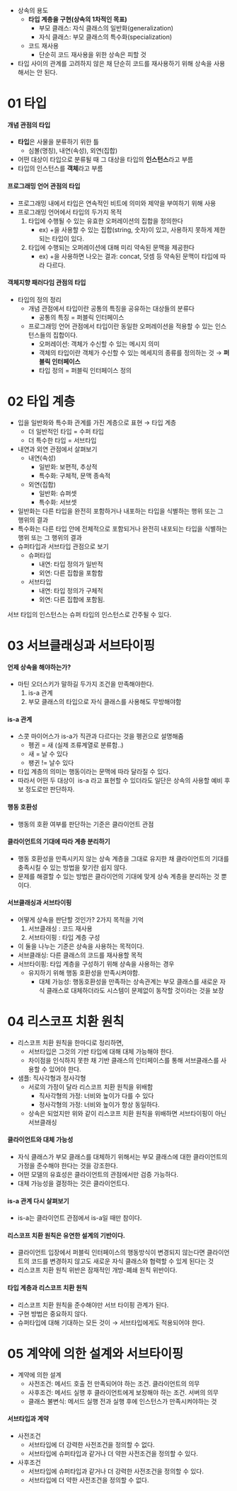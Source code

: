 - 상속의 용도
    - **타입 계층을 구현(상속의 1차적인 목표)**
        - 부모 클래스: 자식 클래스의 일반화(generalization)
        - 자식 클래스: 부모 클래스의 특수화(specialization)
    - 코드 재사용  
        - 단순히 코드 재사용을 위한 상속은 피할 것
- 타입 사이의 관계를 고려하지 않은 채 단순히 코드를 재사용하기 위해 상속을 사용해서는 안 된다.

# 01 타입

#### 개념 관점의 타입

- **타입**은 사물을 분류하기 위한 틀
    - 심볼(명칭), 내연(속성), 외연(집합)
- 어떤 대상이 타입으로 분류될 때 그 대상을 타입의 **인스턴스**라고 부름
- 타입의 인스턴스를 **객체**라고 부름

#### 프로그래밍 언어 관점의 타입

- 프로그래밍 내에서 타입은 연속적인 비트에 의미와 제약을 부여하기 위해 사용
- 프로그래밍 언어에서 타입의 두가지 목적
    1. 타입에 수행될 수 있는 유효한 오퍼레이션의 집합을 정의한다
        - ex) +을 사용할 수 있는 집합(string, 숫자)이 있고, 사용하지 못하게 제한되는 타입이 있다.
    2. 타입에 수행되는 오퍼레이션에 대해 미리 약속된 문맥을 제공한다
        - ex) +을 사용하면 나오는 결과: concat, 덧셈 등 약속된 문맥이 타입에 따라 다르다.

#### 객체지향 패러다임 관점의 타입

- 타입의 정의 정리
    - 개념 관점에서 타입이란 공통의 특징을 공유하는 대상들의 분류다
        - 공통의 특징 = 퍼블릭 인터페이스
    - 프로그래밍 언어 관점에서 타입이란 동일한 오퍼레이션을 적용할 수 있는 인스턴스들의 집합이다.
        - 오퍼레이션: 객체가 수신할 수 있는 메시지 의미
        - 객체의 타입이란 객체가 수신할 수 있는 메세지의 종류를 정의하는 것 → **퍼블릭 인터페이스**
        - 타입 정의 = 퍼블릭 인터페이스 정의

# 02 타입 계층

- 입을 일반화와 특수화 관계를 가진 계층으로 표현 → 타입 계층
    - 더 일반적인 타입 = 수퍼 타입
    - 더 특수한 타입 = 서브타입
- 내연과 외연 관점에서 살펴보기
    - 내연(속성)
        - 일반화: 보편적, 추상적
        - 특수화: 구체적, 문맥 종속적
    - 외연(집합)
        - 일반화: 슈퍼셋
        - 특수화: 서브셋
- 일반화는 다른 타입을 완전히 포함하거나 내포하는 타입을 식별하는 행위 또는 그 행위의 결과
- 특수화는 다른 타입 안에 전체적으로 포함되거나 완전히 내포되는 타입을 식별하는 행위 또는 그 행위의 결과
- 슈퍼타입과 서브타입 관점으로 보기
    - 슈퍼타입
        - 내연: 타입 정의가 일반적
        - 외연: 다른 집합을 포함함
    - 서브타입
        - 내연: 타입 정의가 구체적
        - 외연: 다른 집합에 포함됨.

서브 타입의 인스턴스는 슈퍼 타입의 인스턴스로 간주될 수 있다.

# 03 서브클래싱과 서브타이핑

#### 언제 상속을 해야하는가?

- 마틴 오더스키가 말하길 두가지 조건을 만족해야한다.
    1. is-a 관계
    2. 부모 클래스의 타입으로 자식 클래스를 사용해도 무방해야함

#### is-a 관계

- 스콧 마이어스가 is-a가 직관과 다르다는 것을 펭귄으로 설명해줌
    - 펭귄 = 새 (실제 조류계열로 분류함..)
    - 새 = 날 수 있다
    - 팽귄 != 날수 있다
- 타입 계층의 의미는 행동이라는 문맥에 따라 달라질 수 있다.
- 따라서 어떤 두 대상이  is-a 라고 표현할 수 있더라도 일단은 상속의 사용할 예비 후보 정도로만 판단하자.

#### 행동 호환성

- 행동의 호환 여부를 판단하는 기준은 클라이언트 관점

#### 클라이언트의 기대에 따라 계층 분리하기

- 행동 호환성을 만족시키지 않는 상속 계층을 그대로 유지한 채 클라이언트의 기대를 충족시킬 수 있는 방법을 찾기란 쉽지 않다.
- 문제를 해결할 수 있는 방법은 클라이언의 기대에 맞게 상속 계층을 분리하는 것 뿐이다.

#### 서브클래싱과 서브타이핑

- 어떻게 상속을 판단할 것인가? 2가지 목적을 기억
    1. 서브클래싱 : 코드 재사용
    2. 서브타이핑 : 타입 계층 구성 
- 이 둘을 나누는 기준은 상속을 사용하는 목적이다.
- 서브클래싱: 다른 클래스의 코드를 재사용할 목적
- 서브타이핑: 타입 계층을 구성하기 위해 상속을 사용하는 경우
    - 유지하기 위해 행동 호환성을 만족시켜야함.
        - 대체 가능성: 행동호환성을 만족하는 상속관계는 부모 클래스를 새로운 자식 클래스로 대체하더라도 시스템이 문제없이 동작할 것이라는 것을 보장 

# 04 리스코프 치환 원칙

- 리스코프 치환 원칙을 한마디로 정리하면, 
    - 서브타입은 그것의 기반 타입에 대해 대체 가능해야 한다.
    - 차이점을 인식하지 못한 채 기반 클래스의 인터페이스를 통해 서브클래스를 사용할 수 있어야 한다.
- 샘플: 직사각형과 정사각형
    - 서로의 가정이 달라 리스코프 치환 원칙을 위배함
        - 직사각형의 가정: 너비와 높이가 다를 수 있다
        - 정사각형의 가정: 너비와 높이가 항상 동일하다.
    - 상속은 되었지만 위와 같이 리스코프 치환 원칙을 위배하면 서브타이핑이 아닌 서브클래싱

#### 클라이언트와 대체 가능성

- 자식 클래스가 부모 클래스를 대체하기 위해서는 부모 클래스에 대한 클라이언트의 가정을 준수해야 한다는 것을 강조한다.
- 어떤 모델의 유효성은 클라이언트의 관점에서만 검증 가능하다.
- 대체 가능성을 결정하는 것은 클라이언트다.

#### is-a 관계 다시 살펴보기

- is-a는 클라이언트 관점에서 is-a일 때만 참이다.

#### 리스코프 치환 원칙은 유연한 설계의 기반이다.

- 클라이언트 입장에서 퍼블릭 인터페이스의 행동방식이 변경되지 않는다면 클라이언트의 코드를 변경하지 않고도 새로운 자식 클래스와 협력할 수 있게 된다는 것
- 리스코프 치환 원칙 위반은 잠재적인 개방-폐쇄 원칙 위반이다.

#### 타입 계층과 리스코프 치환 원칙

- 리스코프 치환 원칙을 준수해야만 서브 타이핑 관계가 된다.
- 구현 방법은 중요하지 않다.
- 슈퍼타입에 대해 기대하는 모든 것이 → 서브타입에게도 적용되어야 한다.

# 05 계약에 의한 설계와 서브타이핑

- 계약에 의한 설계
    - 사전조건: 메서드 호출 전 만족되어야 하는 조건. 클라이언트의 의무
    - 사후조건: 메서드 실행 후 클라이언트에게 보장해야 하는 조건. 서버의 의무
    - 클래스 불변식: 메서드 실행 전과 실행 후에 인스턴스가 만족시켜야하는 것

#### 서브타입과 계약

- 사전조건
    - 서브타입에 더 강력한 사전조건을 정의할 수 없다.
    - 서브타입에 슈퍼타입과 같거나 더 약한 사전조건을 정의할 수 있다.
- 사후조건
    - 서브타입에 슈퍼타입과 같거나 더 강력한 사전조건을 정의할 수 있다.
    - 서브타입에 더 약한 사전조건을 정의할 수 없다.
